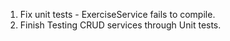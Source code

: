 1) Fix unit tests - ExerciseService fails to compile.
2) Finish Testing CRUD services through Unit tests.
